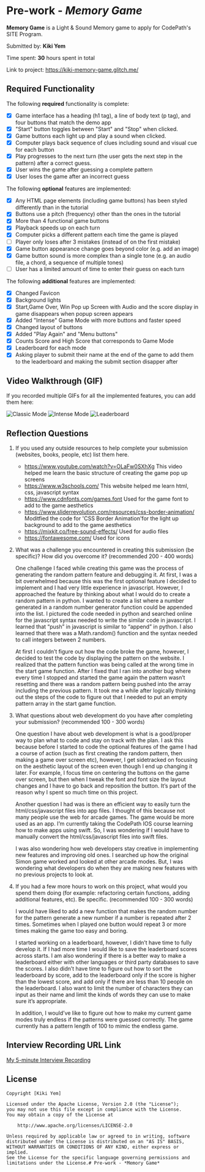 # Pre-work - _Memory Game_

**Memory Game** is a Light & Sound Memory game to apply for CodePath's SITE Program.

Submitted by: **Kiki Yem**

Time spent: **30** hours spent in total

Link to project: https://kiki-memory-game.glitch.me/

## Required Functionality

The following **required** functionality is complete:

- [x] Game interface has a heading (h1 tag), a line of body text (p tag), and four buttons that match the demo app
- [x] "Start" button toggles between "Start" and "Stop" when clicked.
- [x] Game buttons each light up and play a sound when clicked.
- [x] Computer plays back sequence of clues including sound and visual cue for each button
- [x] Play progresses to the next turn (the user gets the next step in the pattern) after a correct guess.
- [x] User wins the game after guessing a complete pattern
- [x] User loses the game after an incorrect guess

The following **optional** features are implemented:

- [x] Any HTML page elements (including game buttons) has been styled differently than in the tutorial
- [x] Buttons use a pitch (frequency) other than the ones in the tutorial
- [x] More than 4 functional game buttons
- [x] Playback speeds up on each turn
- [x] Computer picks a different pattern each time the game is played
- [ ] Player only loses after 3 mistakes (instead of on the first mistake)
- [x] Game button appearance change goes beyond color (e.g. add an image)
- [x] Game button sound is more complex than a single tone (e.g. an audio file, a chord, a sequence of multiple tones)
- [ ] User has a limited amount of time to enter their guess on each turn

The following **additional** features are implemented:

- [x] Changed Favicon
- [x] Background lights
- [x] Start,Game Over, Win Pop up Screen with Audio and the score display in game disappears when popup screen appears
- [x] Added "Intense" Game Mode with more buttons and faster speed
- [x] Changed layout of buttons
- [x] Added "Play Again" and "Menu buttons"
- [x] Counts Score and High Score that corresponds to Game Mode
- [x] Leaderboard for each mode
- [x] Asking player to submit their name at the end of the game to add them to the leaderboard and making the submit section disapper after

## Video Walkthrough (GIF)

If you recorded multiple GIFs for all the implemented features, you can add them here:

![Classic Mode](http://g.recordit.co/dcCd11yxzW.gif)
![Intense Mode](http://g.recordit.co/fyRgYWPqVE.gif)
![Leaderboard](http://g.recordit.co/eK0bdTegXh.gif)




## Reflection Questions

1. If you used any outside resources to help complete your submission (websites, books, people, etc) list them here.
   - https://www.youtube.com/watch?v=OLaFw0SXhXg
     This video helped me learn the basic structure of creating the game pop up screens
   - https://www.w3schools.com/
     This website helped me learn html, css, javascript syntax
   - https://www.cdnfonts.com/games.font
     Used for the game font to add to the game aesthetics
   - https://www.sliderrevolution.com/resources/css-border-animation/
     Moditfied the code for 'CSS Border Animation'for the light up background to add to the game aesthetics
   - https://mixkit.co/free-sound-effects/
     Used for audio files
   - https://fontawesome.com/
     Used for icons
2. What was a challenge you encountered in creating this submission (be specific)? How did you overcome it? (recommended 200 - 400 words)
   
     One challenge I faced while creating this game was the process of generating the random pattern feature and debugging it. At first, I was a bit overwhelmed because this was the first optional feature I decided to implement and I had very little experience in javascript. However, I approached the feature by thinking about what I would do to create a random pattern in python. I wanted to create a list where a number generated in a random number generator function could be appended into the list. I pictured the code needed in python and searched online for the javascript syntax needed to write the similar code in javascript. I learned that “push” in javascript is similar to “append” in python. I also learned that there was a Math.random() function and the syntax needed to call integers between 2 numbers.
   
   At first I couldn’t figure out how the code broke the game, however, I decided to test the code by displaying the pattern on the website. I realized that the pattern function was being called at the wrong time in the start game function. After I fixed that I ran into another bug where every time I stopped and started the game again the pattern wasn’t resetting and there was a random pattern being pushed into the array including the previous pattern. It took me a while after logically thinking out the steps of the code to figure out that I needed to put an empty pattern array in the start game function.

3. What questions about web development do you have after completing your submission? (recommended 100 - 300 words)
  
      One question I have about web development is what is a good/proper way to plan what to code and stay on track with the plan. I ask this because before I started to code the optional features of the game I had a course of action (such as first creating the random pattern, then making a game over screen etc), however, I get sidetracked on focusing on the aesthetic layout of the screen even though I end up changing it later. For example, I focus time on centering the buttons on the game over screen, but then when I tweak the font and font size the layout changes and I have to go back and reposition the button. It’s part of the reason why I spent so much time on this project.
	    
      Another question I had was is there an efficient way to easily turn the html/css/javascript files into app files. I thought of this because not many people use the web for arcade games. The game would be more used as an app. I’m currently taking the CodePath IOS course learning how to make apps using swift. So, I was wondering if I would have to manually convert the html/css/javascript files into swift files.
      
      I was also wondering how web developers stay creative in implementing new features and improving old ones. I searched up how the original Simon game worked and looked at other arcade modes. But, I was wondering what developers do when they are making new features with no previous projects to look at.

4. If you had a few more hours to work on this project, what would you spend them doing (for example: refactoring certain functions, adding additional features, etc). Be specific. (recommended 100 - 300 words)
   
      I would have liked to add a new function that makes the random number for the pattern generate a new number if a number is repeated after 2 times. Sometimes when I played one button would repeat 3 or more times making the game too easy and boring.
       
      I started working on a leaderboard, however, I didn’t have time to fully develop it. If I had more time I would like to save the leaderboard scores across starts. I am also wondering if there is a better way to make a leaderboard either with other languages or third party databases to save the scores. I also didn’t have time to figure out how to sort the leaderboard by score, add to the leaderboard only if the score is higher than the lowest score, and add only if there are less than 10 people on the leaderboard. I also want to limit the number of characters they can input as their name and limit the kinds of words they can use to make sure it’s appropriate.
       
      In addition, I would’ve like to figure out how to make my current game modes truly endless if the patterns were guessed correctly. The game currently has a pattern length of 100 to mimic the endless game.

## Interview Recording URL Link

[My 5-minute Interview Recording](https://cdn.glitch.me/9b5dd601-1878-4a6b-9bfe-0bf5fbbb62da/video4884812632.mp4?v=1648778846807)

## License

    Copyright [Kiki Yem]

    Licensed under the Apache License, Version 2.0 (the "License");
    you may not use this file except in compliance with the License.
    You may obtain a copy of the License at

        http://www.apache.org/licenses/LICENSE-2.0

    Unless required by applicable law or agreed to in writing, software
    distributed under the License is distributed on an "AS IS" BASIS,
    WITHOUT WARRANTIES OR CONDITIONS OF ANY KIND, either express or implied.
    See the License for the specific language governing permissions and
    limitations under the License.# Pre-work - *Memory Game*
